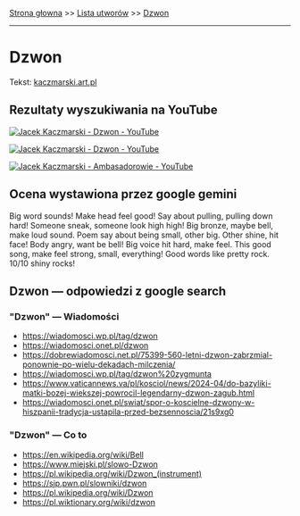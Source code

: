 [Strona głowna](../index.md) >> [Lista utworów](../list.md) >> [Dzwon](140.md)

---

# Dzwon

Tekst: [kaczmarski.art.pl](https://www.kaczmarski.art.pl/tworczosc/wiersze/dzwon/)

## Rezultaty wyszukiwania na YouTube

[![Jacek Kaczmarski - Dzwon - YouTube](http://img.youtube.com/vi/vPaAtPqt85I/0.jpg)](https://www.youtube.com/watch?v=vPaAtPqt85I "Jacek Kaczmarski - Dzwon - YouTube")

[![Jacek Kaczmarski - Dzwon - YouTube](http://img.youtube.com/vi/JT2CqD2TM0k/0.jpg)](https://www.youtube.com/watch?v=JT2CqD2TM0k "Jacek Kaczmarski - Dzwon - YouTube")

[![Jacek Kaczmarski - Ambasadorowie - YouTube](http://img.youtube.com/vi/ky24tma746g/0.jpg)](https://www.youtube.com/watch?v=ky24tma746g "Jacek Kaczmarski - Ambasadorowie - YouTube")

## Ocena wystawiona przez google gemini

Big word sounds! Make head feel good! Say about pulling, pulling down hard! Someone sneak, someone look high high! Big bronze, maybe bell, make loud sound. Poem say about being small, other big. Other shine, hit face! Body angry, want be bell! Big voice hit hard, make feel. This good song, make feel strong, small, everything! Good words like pretty rock. 10/10 shiny rocks!


## Dzwon — odpowiedzi z google search

### "Dzwon" — Wiadomości

 - <https://wiadomosci.wp.pl/tag/dzwon>
 - <https://wiadomosci.onet.pl/dzwon>
 - <https://dobrewiadomosci.net.pl/75399-560-letni-dzwon-zabrzmial-ponownie-po-wielu-dekadach-milczenia/>
 - <https://wiadomosci.wp.pl/tag/dzwon%20zygmunta>
 - <https://www.vaticannews.va/pl/kosciol/news/2024-04/do-bazyliki-matki-bozej-wiekszej-powrocil-legendarny-dzwon-zagub.html>
 - <https://wiadomosci.onet.pl/swiat/spor-o-koscielne-dzwony-w-hiszpanii-tradycja-ustapila-przed-bezsennoscia/21s9xg0>

### "Dzwon" — Co to

 - <https://en.wikipedia.org/wiki/Bell>
 - <https://www.miejski.pl/slowo-Dzwon>
 - <https://pl.wikipedia.org/wiki/Dzwon_(instrument)>
 - <https://sjp.pwn.pl/slowniki/dzwon>
 - <https://pl.wikipedia.org/wiki/Dzwon>
 - <https://pl.wiktionary.org/wiki/dzwon>

